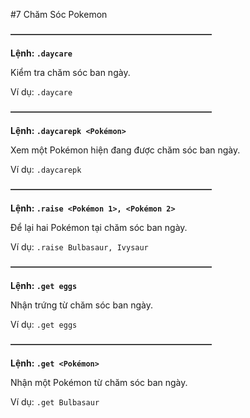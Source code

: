 #7 Chăm Sóc Pokemon

~~**———————————————————————**~~

__Lệnh: ``.daycare``__

Kiểm tra chăm sóc ban ngày.

Ví dụ: ``.daycare``

~~**———————————————————————**~~

__Lệnh: ``.daycarepk <Pokémon>``__

Xem một Pokémon hiện đang được chăm sóc ban ngày.

Ví dụ: ``.daycarepk``

~~**———————————————————————**~~

__Lệnh: ``.raise <Pokémon 1>, <Pokémon 2>``__

Để lại hai Pokémon tại chăm sóc ban ngày.

Ví dụ: ``.raise Bulbasaur, Ivysaur``

~~**———————————————————————**~~

__Lệnh: ``.get eggs``__

Nhận trứng từ chăm sóc ban ngày.

Ví dụ: ``.get eggs``

~~**———————————————————————**~~

__Lệnh: ``.get <Pokémon>``__

Nhận một Pokémon từ chăm sóc ban ngày.

Ví dụ: ``.get Bulbasaur``
